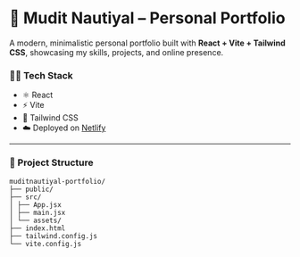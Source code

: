# 🚀 Mudit Nautiyal – Personal Portfolio

A modern, minimalistic personal portfolio built with **React + Vite + Tailwind CSS**, showcasing my skills, projects, and online presence.

### 🧑‍💻 Tech Stack
- ⚛️ React
- ⚡ Vite
- 💨 Tailwind CSS
- ☁️ Deployed on [Netlify](https://muditnautiyal-portfolio.netlify.app)

---

### 📂 Project Structure
```
muditnautiyal-portfolio/
├── public/
├── src/
│ ├── App.jsx
│ ├── main.jsx
│ └── assets/
├── index.html
├── tailwind.config.js
└── vite.config.js
```
